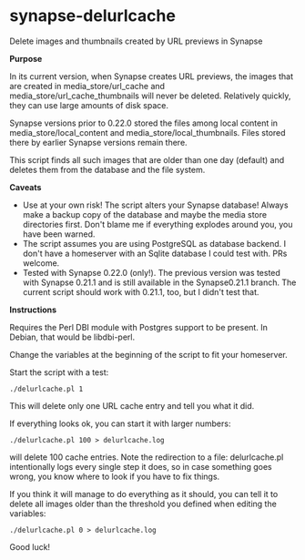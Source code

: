 # synapse-delurlcache
Delete images and thumbnails created by URL previews in Synapse

**Purpose**

In its current version, when Synapse creates URL previews, the images that are created in media_store/url_cache and media_store/url_cache_thumbnails will never be deleted.  Relatively quickly, they can use large amounts of disk space.

Synapse versions prior to 0.22.0 stored the files among local content in media_store/local_content and media_store/local_thumbnails.  Files stored there by earlier Synapse versions remain there.

This script finds all such images that are older than one day (default) and deletes them from the database and the file system.

**Caveats**

* Use at your own risk! The script alters your Synapse database!  Always make a backup copy of the database and maybe the media store directories first.  Don't blame me if everything explodes around you, you have been warned.
* The script assumes you are using PostgreSQL as database backend.  I don't have a homeserver with an Sqlite database I could test with.  PRs welcome.
* Tested with Synapse 0.22.0 (only!).  The previous version was tested with Synapse 0.21.1 and is still available in the Synapse0.21.1 branch.  The current script should work with 0.21.1, too, but I didn't test that.

**Instructions**

Requires the Perl DBI module with Postgres support to be present.  In Debian, that would be libdbi-perl.

Change the variables at the beginning of the script to fit your homeserver.

Start the script with a test:

```./delurlcache.pl 1```

This will delete only one URL cache entry and tell you what it did.

If everything looks ok, you can start it with larger numbers:

```./delurlcache.pl 100 > delurlcache.log```

will delete 100 cache entries.  Note the redirection to a file:  delurlcache.pl intentionally logs every single step it does, so in case something goes wrong, you know where to look if you have to fix things.

If you think it will manage to do everything as it should, you can tell it to delete all images older than the threshold you defined when editing the variables:

```./delurlcache.pl 0 > delurlcache.log```

Good luck!

